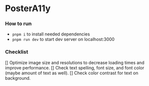 # PosterA11y

### How to run

- `pnpm i` to install needed dependencies
- `pnpm run dev` to start dev server on localhost:3000

### Checklist

[] Optimize image size and resolutions to decrease loading times and improve performance.
[] Check text spelling, font size, and font color (maybe amount of text as well).
[] Check color contrast for text on background.
